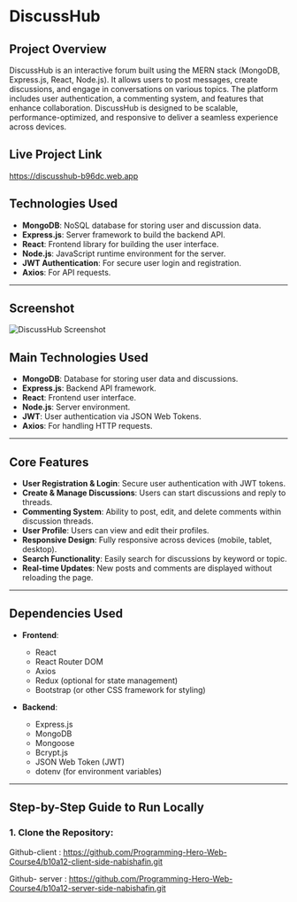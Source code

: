 # DiscussHub

## Project Overview
DiscussHub is an interactive forum built using the MERN stack (MongoDB, Express.js, React, Node.js). It allows users to post messages, create discussions, and engage in conversations on various topics. The platform includes user authentication, a commenting system, and features that enhance collaboration. DiscussHub is designed to be scalable, performance-optimized, and responsive to deliver a seamless experience across devices.

## Live Project Link
https://discusshub-b96dc.web.app

## Technologies Used
- **MongoDB**: NoSQL database for storing user and discussion data.
- **Express.js**: Server framework to build the backend API.
- **React**: Frontend library for building the user interface.
- **Node.js**: JavaScript runtime environment for the server.
- **JWT Authentication**: For secure user login and registration.
- **Axios**: For API requests.


---

## Screenshot

![DiscussHub Screenshot](https://i.ibb.co/ynjT4jpv/discusshub-b96dc-web-app-Nest-Hub-Max.png)


## Main Technologies Used
- **MongoDB**: Database for storing user data and discussions.
- **Express.js**: Backend API framework.
- **React**: Frontend user interface.
- **Node.js**: Server environment.
- **JWT**: User authentication via JSON Web Tokens.
- **Axios**: For handling HTTP requests.


---

## Core Features
- **User Registration & Login**: Secure user authentication with JWT tokens.
- **Create & Manage Discussions**: Users can start discussions and reply to threads.
- **Commenting System**: Ability to post, edit, and delete comments within discussion threads.
- **User Profile**: Users can view and edit their profiles.
- **Responsive Design**: Fully responsive across devices (mobile, tablet, desktop).
- **Search Functionality**: Easily search for discussions by keyword or topic.
- **Real-time Updates**: New posts and comments are displayed without reloading the page.

---

## Dependencies Used
- **Frontend**:
  - React
  - React Router DOM
  - Axios
  - Redux (optional for state management)
  - Bootstrap (or other CSS framework for styling)

- **Backend**:
  - Express.js
  - MongoDB
  - Mongoose
  - Bcrypt.js
  - JSON Web Token (JWT)
  - dotenv (for environment variables)

---

## Step-by-Step Guide to Run Locally

### 1. Clone the Repository:
Github-client : https://github.com/Programming-Hero-Web-Course4/b10a12-client-side-nabishafin.git

Github- server : https://github.com/Programming-Hero-Web-Course4/b10a12-server-side-nabishafin.git
